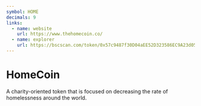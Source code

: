 ```yaml
---
symbol: HOME
decimals: 9
links:
  - name: website
    url: https://www.thehomecoin.co/
  - name: explorer
    url: https://bscscan.com/token/0x57c9487f30D04aEE52D323586EC9A23d05A1504e
---
```


# HomeCoin

A charity-oriented token that is focused on decreasing the rate of homelessness around the world.
